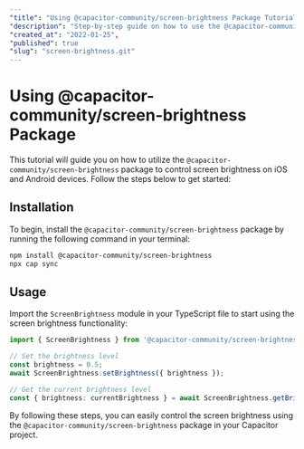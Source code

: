 ```yaml
---
"title": "Using @capacitor-community/screen-brightness Package Tutorial",
"description": "Step-by-step guide on how to use the @capacitor-community/screen-brightness package to control screen brightness on iOS and Android devices.",
"created_at": "2022-01-25",
"published": true
"slug": "screen-brightness.git"
---
```


# Using @capacitor-community/screen-brightness Package

This tutorial will guide you on how to utilize the `@capacitor-community/screen-brightness` package to control screen brightness on iOS and Android devices. Follow the steps below to get started:

## Installation

To begin, install the `@capacitor-community/screen-brightness` package by running the following command in your terminal:

```bash
npm install @capacitor-community/screen-brightness
npx cap sync
```

## Usage

Import the `ScreenBrightness` module in your TypeScript file to start using the screen brightness functionality:

```typescript
import { ScreenBrightness } from '@capacitor-community/screen-brightness';

// Set the brightness level
const brightness = 0.5;
await ScreenBrightness.setBrightness({ brightness });

// Get the current brightness level
const { brightness: currentBrightness } = await ScreenBrightness.getBrightness();
```

By following these steps, you can easily control the screen brightness using the `@capacitor-community/screen-brightness` package in your Capacitor project.